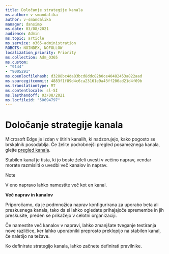 ```yaml
---
title: Določanje strategije kanala
ms.author: v-smandalika
author: v-smandalika
manager: dansimp
ms.date: 03/08/2021
audience: Admin
ms.topic: article
ms.service: o365-administration
ROBOTS: NOINDEX, NOFOLLOW
localization_priority: Priority
ms.collection: Adm_O365
ms.custom:
- "9144"
- "9005291"
ms.openlocfilehash: d3288bc4da83bcd8ddc82b0ce40482453a822aad
ms.sourcegitcommit: 4883f1f89d4c6ca23161e9a43ff206ad21d4f09b
ms.translationtype: MT
ms.contentlocale: sl-SI
ms.lasthandoff: 03/08/2021
ms.locfileid: "50694797"
---
```

# <a name="determine-channel-strategy"></a>Določanje strategije kanala

Microsoft Edge je izdan v štirih kanalih, ki nadzorujejo, kako pogosto se brskalnik posodablja. Če želite podrobnejši pregled posameznega kanala, glejte [pregled kanala](https://docs.microsoft.com/DeployEdge/microsoft-edge-channels#channel-overview).

Stabilen kanal je tista, ki jo boste želeli uvesti v večino naprav, vendar morate razmisliti o uvedbi več kanalov in naprav.

> [!NOTE]
> V eno napravo lahko namestite več kot en kanal.

**Več naprav in kanalov**

Priporočamo, da je podmnožica naprav konfigurirana za uporabo beta ali preskusnega kanala, tako da si lahko ogledate prihajajoče spremembe in jih preskusite, preden se prikažejo v celotni organizaciji.

Če namestite več kanalov v napravi, lahko zmanjšate tveganje testiranja nove različice, ker lahko uporabniki preprosto preklopijo na stabilen kanal, če naletijo na težave.

Ko definirate strategijo kanala, lahko začnete definirati pravilnike.


